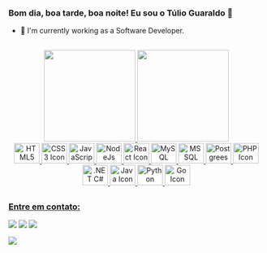 ### Bom dia, boa tarde, boa noite! Eu sou o Túlio Guaraldo 👋

<!-- - 🔭 I'm currently working as a BackEnd Developer. -->
- 🔭 I'm currently working as a Software Developer.
<!-- - 🌱 I’m currently learning Golang. -->

##

<div align="center">
  
  <!-- [![GitHub Streak](http://github-readme-streak-stats.herokuapp.com?user=samcipriano&theme=buefy-dark&hide_border=true&date_format=M%20j%5B%2C%20Y%5D)](https://github.com/TulioGuaraldoB) -->
  <a href="https://github.com/TulioGuaraldoB">
  <img height="180em" src="https://github-readme-stats.vercel.app/api?username=tulioguaraldob&show_icons=true&theme=dracula&include_all_commits=true&count_private=true"/>
  <img height="180em" src="https://github-readme-stats.vercel.app/api/top-langs/?username=tulioguaraldob&layout=compact&langs_count=16&theme=dracula"/>
</div>
  
</div>

<div align="center">
  <img alt="HTML5 Icon" height="40" width="50" src="https://cdn.jsdelivr.net/gh/devicons/devicon/icons/html5/html5-original.svg" />
  <img alt="CSS3 Icon" height="40" width="50" src="https://cdn.jsdelivr.net/gh/devicons/devicon/icons/css3/css3-original.svg" />
  <img alt="JavaScript Icon" height="40" width="50" src="https://cdn.jsdelivr.net/gh/devicons/devicon/icons/javascript/javascript-original.svg" />
  <img alt="NodeJs Icon" height="40" width="50" src="https://cdn.jsdelivr.net/gh/devicons/devicon/icons/nodejs/nodejs-original.svg" />
  <img alt="React Icon" height="40" width="50" src="https://cdn.jsdelivr.net/gh/devicons/devicon/icons/react/react-original.svg" />
  <img alt="MySQL Icon" height="40" width="50" src="https://cdn.jsdelivr.net/gh/devicons/devicon/icons/mysql/mysql-original.svg" />
  <img alt="MSSQL Icon" height="40" width="50" src="https://upload.wikimedia.org/wikipedia/de/8/8c/Microsoft_SQL_Server_Logo.svg" />
  <img alt="Postgrees Icon" height="40" width="50" src="https://cdn.jsdelivr.net/gh/devicons/devicon/icons/postgresql/postgresql-original.svg" />
  <img alt="PHP Icon" height="40" width="50" src="https://cdn.jsdelivr.net/npm/programming-languages-logos@0.0.3/src/php/php.svg" />
  <img alt=".NET C# Icon" height="40" width="50" src="https://cdn.jsdelivr.net/npm/programming-languages-logos@0.0.3/src/csharp/csharp.svg" />
  <img alt="Java Icon" height="40" width="50" src="https://cdn.jsdelivr.net/npm/programming-languages-logos@0.0.3/src/java/java.svg" />
  <img alt="Python Icon" height="40" width="50" src="https://cdn.jsdelivr.net/npm/programming-languages-logos@0.0.3/src/python/python.svg" />
  <img alt="Go Icon" height="40" width="50" src="https://cdn.jsdelivr.net/npm/programming-languages-logos@0.0.3/src/go/go.svg" />
   
</div>

##

### Entre em contato:

<div> 
  <a href = "mailto:tulioguaraldo@gmail.com"><img src="https://img.shields.io/badge/Gmail-D14836?style=for-the-badge&logo=gmail&logoColor=white" target="_blank"></a>
  <a href="mailto:tulio.brugin@fatec.sp.gov.br"><img src="https://img.shields.io/badge/Microsoft_Outlook-0078D4?style=for-the-badge&logo=microsoft-outlook&logoColor=white" target="_blank"></a>
  <a href="https://www.linkedin.com/in/t%C3%BAlio-guaraldo-9721151bb/" target="_blank"><img src="https://img.shields.io/badge/-LinkedIn-%230077B5?style=for-the-badge&logo=linkedin&logoColor=white" target="_blank"></a>
  
  <a href="https://wa.me/5516992571497" target="_blank"><img src="https://img.shields.io/badge/WhatsApp-25D366?style=for-the-badge&logo=whatsapp&logoColor=white"></a>
</div>
